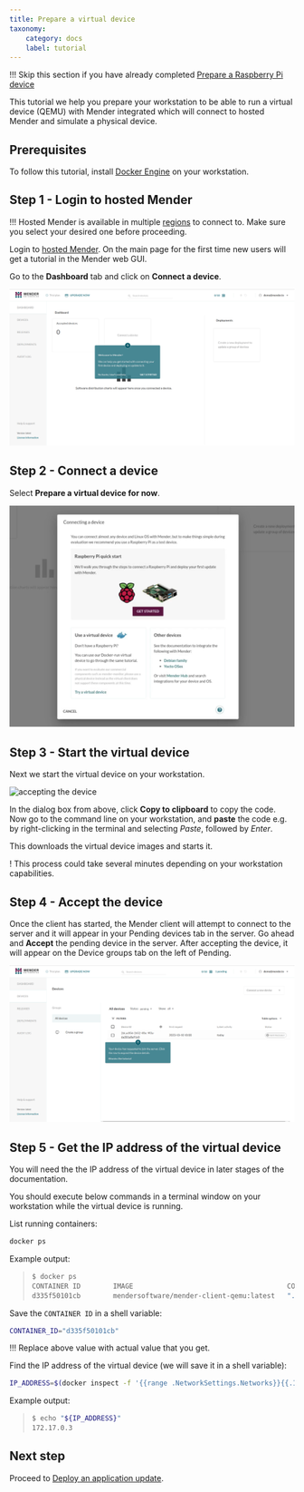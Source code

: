 ```yaml
---
title: Prepare a virtual device
taxonomy:
    category: docs
    label: tutorial
---
```


!!! Skip this section if you have already completed [Prepare a Raspberry Pi device](../01.Prepare-a-Raspberry-Pi-device/docs.md)

This tutorial we help you prepare your workstation to be able to run a virtual
device (QEMU) with Mender integrated which will connect to hosted Mender and
simulate a physical device.

## Prerequisites

To follow this tutorial, install
[Docker Engine](https://docs.docker.com/engine/install?target=_blank) on your
workstation.

## Step 1 - Login to hosted Mender

!!! Hosted Mender is available in multiple [regions](/11.General/00.Hosted-Mender-regions/docs.md) to connect to. Make sure you select your desired one before proceeding.

Login to [hosted Mender](https://hosted.mender.io?target=_blank). On the main
page for the first time new users will get a tutorial in the Mender web GUI.

Go to the **Dashboard** tab and click on **Connect a device**.

![connecting a device](Image_0.png)

## Step 2 - Connect a device

Select **Prepare a virtual device for now**.

![connecting a device](Image_1.png)

## Step 3 - Start the virtual device

Next we start the virtual device on your workstation.

![accepting the device](Image_2.png)

In the dialog box from above, click **Copy to clipboard** to copy the code. Now
go to the command line on your workstation, and **paste** the code e.g. by
right-clicking in the terminal and selecting *Paste*, followed by *Enter*.

This downloads the virtual device images and starts it. 

! This process could take several minutes depending on your workstation capabilities.

## Step 4 - Accept the device

Once the client has started, the Mender client will attempt to connect to the
server and it will appear in your Pending devices tab in the server. Go ahead
and **Accept** the pending device in the server. After accepting the device, it
will appear on the Device groups tab on the left of Pending.

![connecting a device](Image_3.png)


## Step 5 - Get the IP address of the virtual device

You will need the the IP address of the virtual device in later stages of the
documentation.

You should execute below commands in a terminal window on your workstation while
the virtual device is running.

List running containers:

```bash
docker ps
```

Example output:

>```bash
>$ docker ps
>CONTAINER ID        IMAGE                                      COMMAND             CREATED             STATUS              PORTS               NAMES
>d335f50101cb        mendersoftware/mender-client-qemu:latest   "./entrypoint.sh"   6 minutes ago       Up 6 minutes        8822/tcp            relaxed_leakey
>```

Save the `CONTAINER ID` in a shell variable:

```bash
CONTAINER_ID="d335f50101cb"
```

!!! Replace above value with actual value that you get.

Find the IP address of the virtual device (we will save it in a shell variable):

```bash
IP_ADDRESS=$(docker inspect -f '{{range .NetworkSettings.Networks}}{{.IPAddress}}{{end}}' "${CONTAINER_ID}")
```

Example output:

>```bash
>$ echo "${IP_ADDRESS}"
>172.17.0.3
>```

## Next step

Proceed to [Deploy an application update](../../02.Deploy-an-application-update/docs.md).
